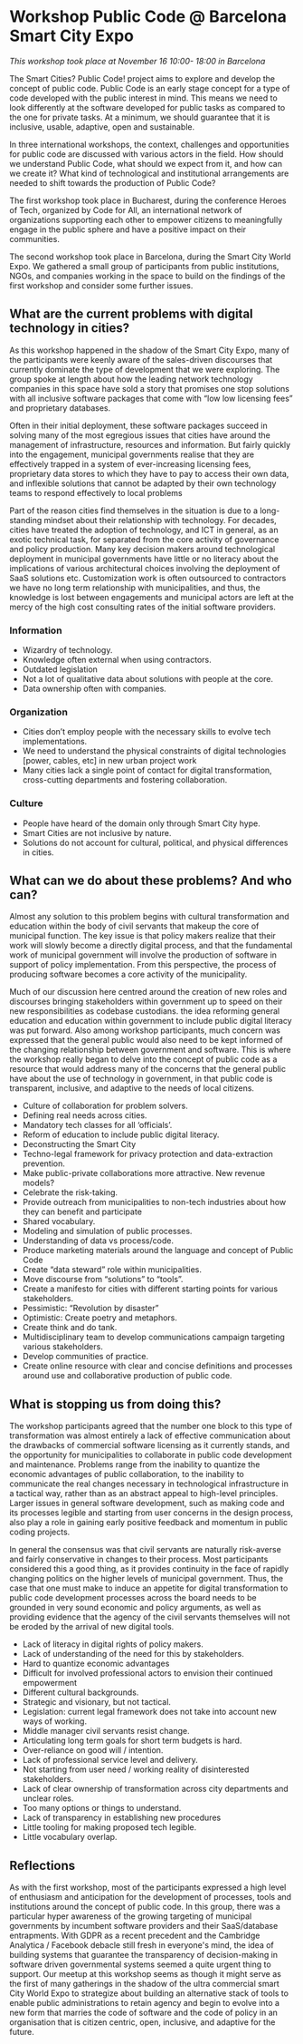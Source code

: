 # Workshop Public Code @ Barcelona Smart City Expo

*This workshop took place at November 16 10:00- 18:00 in Barcelona*

The Smart Cities? Public Code! project aims to explore and develop the concept of public code. Public Code is an early stage concept for a type of code developed with the public interest in mind. This means we need to look differently at the software developed for public tasks as compared to the one for private tasks. At a minimum, we should guarantee that it is inclusive, usable, adaptive, open and sustainable.

In three international workshops, the context, challenges and opportunities for public code are discussed with various actors in the field. How should we understand Public Code, what should we expect from it, and how can we create it? What kind of technological and institutional arrangements are needed to shift towards the production of Public Code?

The first workshop took place in Bucharest, during the conference Heroes of Tech, organized by Code for All, an international network of organizations supporting each other to empower citizens to meaningfully engage in the public sphere and have a positive impact on their communities. 

The second workshop took place in Barcelona, during the Smart City World Expo.  We gathered a small group of participants from public institutions, NGOs, and companies working in the space to build on the findings of the first workshop and consider some further issues.

## What are the current problems with digital technology in cities?

As this workshop happened in the shadow of the Smart City Expo, many of the participants were keenly aware of the sales-driven discourses that  currently dominate the type of development that we were exploring.  The group spoke at length about how the leading network technology companies in this space have sold a story that promises one stop solutions with all inclusive software packages that come with “low low licensing fees” and proprietary databases.

Often in their initial deployment, these software packages succeed in solving many of the most egregious issues that cities have around the management of infrastructure, resources and information. But fairly quickly into the engagement, municipal governments realise that they are effectively trapped in a system of ever-increasing licensing fees, proprietary data stores to which they have to pay to access their own data, and inflexible solutions that cannot be adapted by their own technology teams to respond effectively to local problems

Part of the reason cities find themselves in the situation is due to a long-standing mindset about their relationship with technology. For decades, cities have treated the adoption of technology, and ICT in general, as an exotic technical task, for separated from the core activity of governance and policy production.  Many key decision makers around technological deployment in municipal governments have little or no literacy about the implications of various architectural choices involving the deployment of SaaS solutions etc.  Customization work is often outsourced to contractors we have no long term relationship with municipalities, and thus, the knowledge is lost between engagements and municipal actors are left at the mercy of the high cost consulting rates of the initial software providers.

### Information

* Wizardry of technology.  
* Knowledge often external when using contractors.  
* Outdated legislation
* Not a lot of qualitative data about solutions with people at the core.
* Data ownership often with companies.

### Organization

* Cities don’t employ people with the necessary skills to evolve tech implementations.
* We need to understand the physical constraints of digital technologies [power, cables, etc] in new urban project work
* Many cities lack a single point of contact for digital transformation, cross-cutting departments and fostering collaboration.

### Culture

* People have heard of the domain only through Smart City hype.
* Smart Cities are not inclusive by nature.
* Solutions do not account for cultural, political, and physical differences in cities.

## What can we do about these problems? And who can?

Almost any solution to this problem begins with cultural transformation and education within the body of civil servants that makeup the core of municipal function. The key issue is that policy makers realize that their work will slowly become a directly digital process, and that the fundamental work of municipal government will involve the production of software in support of policy implementation. From this perspective, the process of producing software becomes a core activity of the municipality.  

Much of our discussion here centred around the creation of new roles and discourses bringing stakeholders within government up to speed on their new responsibilities as codebase custodians. the idea reforming general education and education within government to include public digital literacy was put forward. Also among workshop participants, much concern was expressed that the general public would also need to be kept informed of the changing relationship between government and software. This is where the workshop really began to delve into the concept of public code as a resource that would address many of the concerns that the general public have about the use of technology in government, in that public code is transparent, inclusive, and adaptive to the needs of local citizens.

* Culture of collaboration for problem solvers.
* Defining real needs across cities.
* Mandatory tech classes for all ‘officials’.
* Reform of education to include public digital literacy.
* Deconstructing the Smart City
* Techno-legal framework for privacy protection and data-extraction prevention.
* Make public-private collaborations more attractive.  New revenue models?
* Celebrate the risk-taking.
* Provide outreach from municipalities to non-tech industries about how they can benefit and participate
* Shared vocabulary.
* Modeling and simulation of public processes.
* Understanding of data vs process/code.
* Produce marketing materials around the language and concept of Public Code
* Create “data steward” role within municipalities.
* Move discourse from “solutions” to “tools”.
* Create a manifesto for cities with different starting points for various stakeholders.
* Pessimistic: “Revolution by disaster”
* Optimistic: Create poetry and metaphors.
* Create think and do tank.
* Multidisciplinary team to develop communications campaign targeting various stakeholders.
* Develop communities of practice.
* Create online resource with clear and concise definitions and processes around use and collaborative production of public code.

## What is stopping us from doing this?

The workshop participants agreed that the number one block to this type of transformation was almost entirely a lack of effective communication about the drawbacks of commercial software licensing as it currently stands, and the opportunity for municipalities to collaborate in public code development and maintenance.  Problems range from the inability to quantize the economic advantages of public collaboration, to the inability to communicate the real changes necessary in technological infrastructure in a tactical way, rather than as an abstract appeal to high-level principles.  Larger issues in general software development, such as making code and its processes legible and starting from user concerns in the design process, also play a role in gaining early positive feedback and momentum in public coding projects.

In general the consensus was that civil servants are naturally risk-averse and fairly conservative in changes to their process. Most participants considered this a good thing,  as it provides continuity in the face of rapidly changing politics on the higher levels of municipal government. Thus, the case that one must make to induce an appetite for digital transformation to public code development processes across the board needs to be grounded in very sound economic and policy arguments, as well as providing evidence that the agency of the civil servants themselves will not be eroded by the arrival of new digital tools.

* Lack of literacy in digital rights of policy makers.
* Lack of understanding of the need for this by stakeholders.
* Hard to quantize economic advantages
* Difficult for involved professional actors to envision their continued empowerment
* Different cultural backgrounds.
* Strategic and visionary, but not tactical.
* Legislation: current legal framework does not take into account new ways of working.
* Middle manager civil servants resist change.
* Articulating long term goals for short term budgets is hard.
* Over-reliance on good will / intention.
* Lack of professional service level and delivery.
* Not starting from user need / working reality of disinterested stakeholders.
* Lack of clear ownership of transformation across city departments and unclear roles.
* Too many options or things to understand.
* Lack of transparency in establishing new procedures
* Little tooling for making proposed tech legible.
* Little vocabulary overlap.

## Reflections

As with the first workshop, most of the participants expressed a high level of enthusiasm and anticipation for the development of processes, tools and institutions around the concept of public code. In this group, there was a particular hyper awareness of the growing targeting of municipal governments by incumbent software providers and their SaaS/database entrapments. With GDPR as a recent precedent and the Cambridge Analytica / Facebook debacle still fresh in everyone's mind, the idea of building systems that guarantee the transparency of decision-making in software driven governmental systems seemed a quite urgent thing to support.  Our meetup at this workshop seems as though it might serve as the first of many gatherings in the shadow of the ultra commercial smart City World Expo to strategize about building an alternative stack of tools to enable public administrations to retain agency and begin to evolve into a new form that marries the code of software and the code of policy in an organisation that is citizen centric, open, inclusive, and adaptive for the future.
